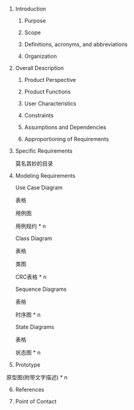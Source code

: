 1. Introduction

    1. Purpose

    2. Scope

    3. Definitions, acronyms, and abbreviations

    4. Organization

2. Overall Description

    1. Product Perspective

    2. Product Functions

    3. User Characteristics

    4. Constraints

    5. Assumptions and Dependencies

    6. Approportioning of Requirements

3. Specific Requirements

    莫名其妙的目录

4. Modeling Requirements

    Use Case Diagram

    表格

    用例图

    用例规约 * n

    Class Diagram

    表格

    类图

    CRC表格 * n

    Sequence Diagrams

    表格

    时序图 * n

    State Diagrams

    表格

    状态图 * n

5. Prototype

原型图(附带文字描述) * n

6. References


7. Point of Contact